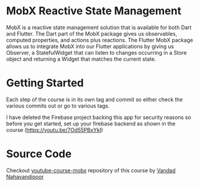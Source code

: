 # MobX Reactive State Management

MobX is a reactive state management solution that is available for both Dart and Flutter. The Dart part of the MobX package gives us observables, computed properties, and actions plus reactions. The Flutter MobX package allows us to integrate MobX into our Flutter applications by giving us Observer, a StatefulWidget that can listen to changes occurring in a Store object and returning a Widget that matches the current state.

# Getting Started

Each step of the course is in its own tag and commit so either check the various commits out or go to various tags.

I have deleted the Firebase project backing this app for security reasons so before you get started, set up your firebase backend as shown in the course (https://youtu.be/7Od55PBxYkI)

# Source Code

Checkout [youtube-course-mobx](https://github.com/vandadnp/youtube-course-mobx) repository of this course by [Vandad Nahavandipoor](https://www.youtube.com/@VandadNP)

